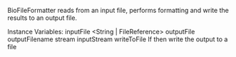 BioFileFormatter reads from an input file, performs formatting and write the results to an output file.

Instance Variables:
	inputFile		<String | FileReference>
	outputFile		<ProtoObject>
	outputFilename	<String>
	stream			<WriteStream>
	inputStream		<ReadStream>
	writeToFile		<Boolean>			If <true> then write the output to a file